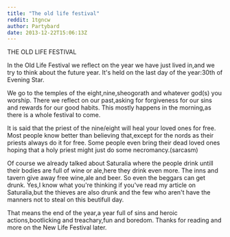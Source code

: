 ```yaml
---
title: "The old life festival"
reddit: 1tgncw
author: Partybard
date: 2013-12-22T15:06:13Z
---
```


THE OLD LIFE FESTIVAL

In the Old Life Festival we reflect on the year we have just lived in,and we try to think about the future year. It's held on the last day of the year:30th of Evening Star.

We go to the temples of the eight,nine,sheogorath and whatever god(s) you worship. There we reflect on our past,asking for forgiveness for our sins and rewards for our good habits. This mostly happens in the morning,as there is a whole festival to come.

It is said that the priest of the nine/eight will heal your loved ones for free. Most people know better than believing that,except for the nords as their priests always do it for free. Some people even bring their dead loved ones hoping that a holy priest might just do some necromancy.(sarcasm)

Of course we already talked about Saturalia where the people drink untill their bodies are full of wine or ale,here they drink even more. The inns and tavern give away free wine,ale and beer. So even the beggars can get drunk. Yes,I know what you're thinking if you've read my article on Saturalia,but the thieves are also drunk and the few who aren't have the manners not to steal on this beutifull day.

That means the end of the year,a year full of sins and heroic actions,bootlicking and treachary,fun and boredom. Thanks for reading and more on the New Life Festival later.
